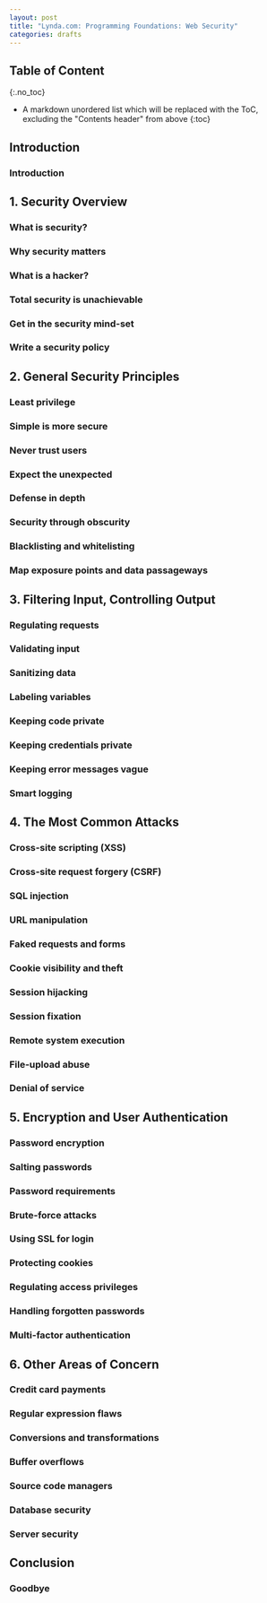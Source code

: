 ```yaml
---
layout: post
title: "Lynda.com: Programming Foundations: Web Security"
categories: drafts
---
```



## Table of Content
{:.no_toc}

* A markdown unordered list which will be replaced with the ToC, excluding the "Contents header" from above
{:toc}

## Introduction

### Introduction

## 1. Security Overview

### What is security?

### Why security matters

### What is a hacker?

### Total security is unachievable

### Get in the security mind-set

### Write a security policy

## 2. General Security Principles

### Least privilege

### Simple is more secure

### Never trust users

### Expect the unexpected

### Defense in depth

### Security through obscurity

### Blacklisting and whitelisting

### Map exposure points and data passageways

## 3. Filtering Input, Controlling Output

### Regulating requests

### Validating input

### Sanitizing data

### Labeling variables

### Keeping code private

### Keeping credentials private

### Keeping error messages vague

### Smart logging

## 4. The Most Common Attacks

### Cross-site scripting (XSS)

### Cross-site request forgery (CSRF)

### SQL injection

### URL manipulation

### Faked requests and forms

### Cookie visibility and theft

### Session hijacking

### Session fixation

### Remote system execution

### File-upload abuse

### Denial of service

## 5. Encryption and User Authentication

### Password encryption

### Salting passwords

### Password requirements

### Brute-force attacks

### Using SSL for login

### Protecting cookies

### Regulating access privileges

### Handling forgotten passwords

### Multi-factor authentication

## 6. Other Areas of Concern

### Credit card payments

### Regular expression flaws

### Conversions and transformations

### Buffer overflows

### Source code managers

### Database security

### Server security

## Conclusion

### Goodbye